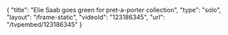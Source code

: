 {
    "title": "Elie Saab goes green for pret-a-porter collection",
    "type": "solo",
    "layout": "iframe-static",
    "videoId": "123186345",
    "url": "\/tvpembed\/123186345"
}